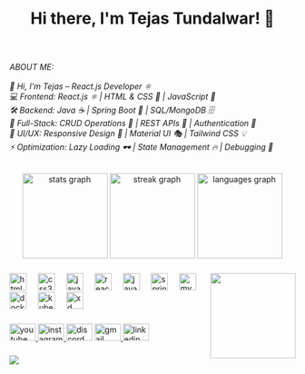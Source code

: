 <h1 align="center">Hi there, I'm Tejas Tundalwar! 👋</h1>

###

<br clear="both">

<h6 align="left">ABOUT ME:<br><br>👋 Hi, I'm Tejas – React.js Developer ⚛️<br>💻 Frontend: React.js ⚛️ | HTML & CSS 🎨 | JavaScript 🚀<br>🛠 Backend: Java ☕ | Spring Boot 🌱 | SQL/MongoDB 🗄️<br>🔄 Full-Stack: CRUD Operations 🔄 | REST APIs 🔗 | Authentication 🔑<br>🎨 UI/UX: Responsive Design 📱 | Material UI 🎭 | Tailwind CSS 💡<br>⚡ Optimization: Lazy Loading 🕶️ | State Management 🔥 | Debugging 🐞</h6>

###

<div align="center">
  <img src="https://github-readme-stats.vercel.app/api?username=tejastundalwar&hide_title=false&hide_rank=false&show_icons=true&include_all_commits=true&count_private=true&disable_animations=false&theme=dracula&locale=en&hide_border=false" height="150" alt="stats graph"  />
  <img src="https://streak-stats.demolab.com?user=tejastundalwar&locale=en&mode=daily&theme=dracula&hide_border=false&border_radius=5" height="150" alt="streak graph"  />
  <img src="https://github-readme-stats.vercel.app/api/top-langs?username=tejastundalwar&locale=en&hide_title=false&layout=compact&card_width=320&langs_count=5&theme=dracula&hide_border=false" height="150" alt="languages graph"  />
</div>

###

<img align="right" height="150" src="https://media3.giphy.com/media/v1.Y2lkPTc5MGI3NjExb3YxaXdjNnhpYW9reGYxdTU0ODdzemc4bDJhZDJxZ3h0bG1kZmpodyZlcD12MV9pbnRlcm5hbF9naWZfYnlfaWQmY3Q9Zw/78XCFBGOlS6keY1Bil/giphy.gif"  />

###

<div align="left">
  <img src="https://cdn.jsdelivr.net/gh/devicons/devicon/icons/html5/html5-plain-wordmark.svg" height="30" alt="html5 logo"  />
  <img width="12" />
  <img src="https://cdn.jsdelivr.net/gh/devicons/devicon/icons/css3/css3-plain-wordmark.svg" height="30" alt="css3 logo"  />
  <img width="12" />
  <img src="https://cdn.jsdelivr.net/gh/devicons/devicon/icons/javascript/javascript-original.svg" height="30" alt="javascript logo"  />
  <img width="12" />
  <img src="https://cdn.jsdelivr.net/gh/devicons/devicon/icons/react/react-original.svg" height="30" alt="react logo"  />
  <img width="12" />
  <img src="https://cdn.jsdelivr.net/gh/devicons/devicon/icons/java/java-original.svg" height="30" alt="java logo"  />
  <img width="12" />
  <img src="https://cdn.jsdelivr.net/gh/devicons/devicon/icons/spring/spring-original.svg" height="30" alt="spring logo"  />
  <img width="12" />
  <img src="https://cdn.jsdelivr.net/gh/devicons/devicon/icons/mysql/mysql-original-wordmark.svg" height="30" alt="mysql logo"  />
  <img width="12" />
  <img src="https://cdn.jsdelivr.net/gh/devicons/devicon/icons/docker/docker-original.svg" height="30" alt="docker logo"  />
  <img width="12" />
  <img src="https://cdn.jsdelivr.net/gh/devicons/devicon/icons/kubernetes/kubernetes-plain.svg" height="30" alt="kubernetes logo"  />
  <img width="12" />
  <img src="https://cdn.jsdelivr.net/gh/devicons/devicon/icons/xd/xd-plain.svg" height="30" alt="xd logo"  />
</div>

###

<div align="left">
  <a href="http://www.youtube.com/@tejastundalwar4272" target="_blank">
    <img src="https://raw.githubusercontent.com/maurodesouza/profile-readme-generator/master/src/assets/icons/social/youtube/default.svg" width="46" height="30" alt="youtube logo"  />
  </a>
  <a href="https://www.instagram.com/tejas_tundalwar04/" target="_blank">
    <img src="https://raw.githubusercontent.com/maurodesouza/profile-readme-generator/master/src/assets/icons/social/instagram/default.svg" width="46" height="30" alt="instagram logo"  />
  </a>
  <img src="https://raw.githubusercontent.com/maurodesouza/profile-readme-generator/master/src/assets/icons/social/discord/default.svg" width="46" height="30" alt="discord logo"  />
  <a href="mailto:tejastundalwar@gmail.com?subject=Hello%20Tejas&body=I%20would%20like%20to%20connect%20with%20you!" target="_blank">
    <img src="https://raw.githubusercontent.com/maurodesouza/profile-readme-generator/master/src/assets/icons/social/gmail/default.svg" width="46" height="30" alt="gmail logo"  />
  </a>
  <a href="www.linkedin.com/in/tejas-tundalwar04" target="_blank">
    <img src="https://raw.githubusercontent.com/maurodesouza/profile-readme-generator/master/src/assets/icons/social/linkedin/default.svg" width="46" height="30" alt="linkedin logo"  />
  </a>
</div>

###

<div align="left">
  <img src="https://profile-counter.glitch.me/tejastundalwar/count.svg?"  />
</div>

###
